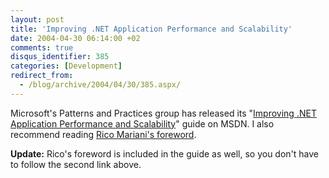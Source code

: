 ```yaml
---
layout: post
title: 'Improving .NET Application Performance and Scalability'
date: 2004-04-30 06:14:00 +02
comments: true
disqus_identifier: 385
categories: [Development]
redirect_from:
  - /blog/archive/2004/04/30/385.aspx/
---
```


Microsoft's Patterns and Practices group has released its "[Improving .NET Application Performance and Scalability](http://msdn.microsoft.com/library/default.asp?url=/library/en-us/dnpag/html/scalenet.asp)" guide on MSDN. I also recommend reading [Rico Mariani's foreword](http://blogs.msdn.com/ricom/archive/2004/04/28/122503.aspx).

**Update:** Rico's foreword is included in the guide as well, so you don't have to follow the second link above.

